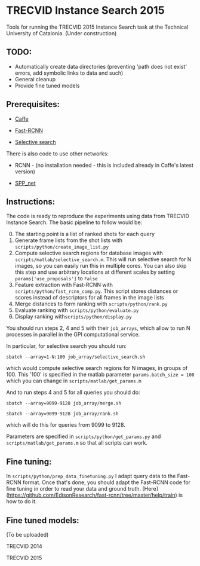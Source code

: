 # TRECVID Instance Search 2015

Tools for running the TRECVID 2015 Instance Search task at the Technical University of Catalonia.
(Under construction)

## TODO:

- Automatically create data directories (preventing 'path does not exist' errors, add symbolic links to data and such)
- General cleanup
- Provide fine tuned models


## Prerequisites:

- [Caffe](http://caffe.berkeleyvision.org/installation.html)

- [Fast-RCNN](https://github.com/rbgirshick/fast-rcnn)

- [Selective search](https://github.com/sergeyk/selective_search_ijcv_with_python)


There is also code to use other networks:

- RCNN - (no installation needed - this is included already in Caffe's latest version)

- [ SPP_net](https://github.com/ShaoqingRen/SPP_net)


## Instructions:

The code is ready to reproduce the experiments using data from TRECVID Instance Search. The basic pipeline to follow would be:

0. The starting point is a list of ranked shots for each query
1. Generate frame lists from the shot lists with `scripts/python/create_image_list.py`
2. Compute selective search regions for database images with `scripts/matlab/selective_search.m`. This will run selective search for N images, so you can easily run this in multiple cores. You can also skip this step and use arbitrary locations at different scales by setting `params['use_proposals']` to `False`
3. Feature extraction with Fast-RCNN with `scripts/python/fast_rcnn_comp.py`. This script stores distances or scores instead of descriptors for all frames in the image lists
4. Merge distances to form ranking with `scripts/python/rank.py`
5. Evaluate ranking with `scripts/python/evaluate.py`
6. Display ranking with`scripts/python/display.py`

You should run steps 2, 4 and 5 with their `job_arrays`, which allow to run N processes in parallel in the GPI computational service. 

In particular, for selective search you should run:

`sbatch --array=1-N:100 job_array/selective_search.sh` 

which would compute selective search regions for N images, in groups of 100. This '100' is specified in the matlab parameter `params.batch_size = 100` which you can change in `scripts/matlab/get_params.m`

And to run steps 4 and 5 for all queries you should do:

`sbatch --array=9099-9128 job_array/merge.sh`

`sbatch --array=9099-9128 job_array/rank.sh`


which will do this for queries from 9099 to 9128.

Parameters are specified in `scripts/python/get_params.py` and `scripts/matlab/get_params.m` so that all scripts can work.

## Fine tuning:

In `scripts/python/prep_data_finetuning.py` I adapt query data to the Fast-RCNN format. Once that's done, you should adapt the Fast-RCNN code for fine tuning in order to read your data and ground truth.
[Here] (https://github.com/EdisonResearch/fast-rcnn/tree/master/help/train) is how to do it.

## Fine tuned models:

(To be uploaded)

TRECVID 2014


TRECVID 2015
